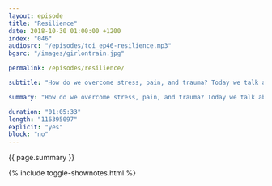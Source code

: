 ```yaml
---
layout: episode
title: "Resilience"
date: 2018-10-30 01:00:00 +1200
index: "046"
audiosrc: "/episodes/toi_ep46-resilience.mp3"
bgsrc: "/images/girlontrain.jpg"

permalink: /episodes/resilience/

subtitle: "How do we overcome stress, pain, and trauma? Today we talk about resilience: how it manifests personally, interpersonally, and at companies and in communities. How did we learn acts of resilience? What is the interplay between resilience and health? Answers (almost) to that and more."

summary: "How do we overcome stress, pain, and trauma? Today we talk about resilience: how it manifests personally, interpersonally, and at companies and in communities. How did we learn acts of resilience? What is the interplay between resilience and health? Answers (almost) to that and more."

duration: "01:05:33"
length: "116395097"
explicit: "yes"
block: "no" 
---
```

<section class="summary" markdown="1">

{{ page.summary }}

</section>

{% include toggle-shownotes.html %}

<section id="shownotes" class="hidden" markdown="1">


</section>
